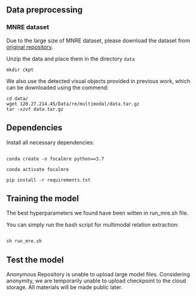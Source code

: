## Data preprocessing
### MNRE dataset
Due to the large size of MNRE dataset, please download the dataset from [original repository](https://github.com/thecharm/MNRE). 

Unzip the data and place them in the directory `data`

```shell
mkdir ckpt
```
We also use the detected visual objects provided in previous work, which can be downloaded using the commend:

```shell
cd data/
wget 120.27.214.45/Data/re/multimodal/data.tar.gz
tar -xzvf data.tar.gz
```

## Dependencies

Install all necessary dependencies:

```shell

conda create -n focalmre python==3.7

conda activate focalmre

pip install -r requirements.txt

```


## Training the model

The best hyperparameters we found have been witten in run_mre.sh file.


You can simply run the bash script for multimodal relation extraction:

```shell

sh run_mre.sh

```

## Test the model
Anonymous Repository is unable to upload large model files. Considering anonymity, we are temporarily unable to upload checkpoint to the cloud storage. All materials will be made public later.

